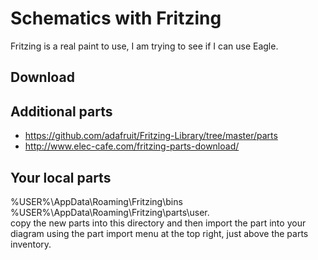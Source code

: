 # Schematics with Fritzing


Fritzing is a real paint to use, I am trying to see if I can use Eagle.


## Download

## Additional parts

- https://github.com/adafruit/Fritzing-Library/tree/master/parts
- http://www.elec-cafe.com/fritzing-parts-download/


## Your local parts
 %USER%\AppData\Roaming\Fritzing\bins
 %USER%\AppData\Roaming\Fritzing\parts\user.  
copy the new parts into this directory and then import the part into your diagram using the part import menu at the top right, just above the parts inventory.
